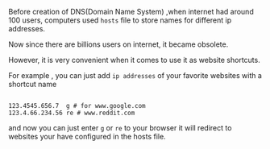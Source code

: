 Before creation of DNS(Domain Name System) ,when internet had around 100 users, computers used `hosts` file to store names for different ip addresses. 

Now since there are billions users on internet, it became obsolete. 

However, it is very convenient when it comes to use it as website shortcuts.

For example , you can just add `ip addresses` of your favorite websites with a shortcut name 

```

123.4545.656.7  g # for www.google.com
123.4.66.234.56 re # www.reddit.com 

```
and now you can just enter `g` or `re` to your browser it will redirect to websites your have configured in the hosts file. 